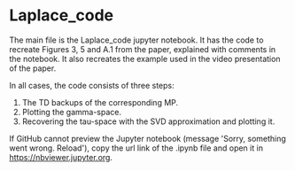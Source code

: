 # Laplace_code

The main file is the Laplace_code jupyter notebook. It has the code to recreate Figures 3, 5 and A.1 from the paper, explained with comments in the notebook. It also recreates the example used in the video presentation of the paper.

In all cases, the code consists of three steps: 

1. The TD backups of the corresponding MP.
2. Plotting the gamma-space.
3. Recovering the tau-space with the SVD approximation and plotting it.

If GitHub cannot preview the Jupyter notebook (message 'Sorry, something went wrong. Reload'), copy the url link of the .ipynb file and open it in https://nbviewer.jupyter.org.
